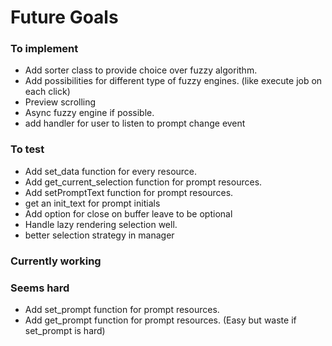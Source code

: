 # Future Goals

### To implement

- Add sorter class to provide choice over fuzzy algorithm.
- Add possibilities for different type of fuzzy engines.
     (like execute job on each click)
- Preview scrolling
- Async fuzzy engine if possible.
- add handler for user to listen to prompt change event


### To test

- Add set\_data function for every resource.
- Add get\_current\_selection function for prompt resources.
- Add setPromptText function for prompt resources.
- get an init\_text for prompt initials
- Add option for close on buffer leave to be optional
- Handle lazy rendering selection well.
- better selection strategy in manager

### Currently working


### Seems hard
- Add set\_prompt function for prompt resources.
- Add get\_prompt function for prompt resources. (Easy but waste if set\_prompt
is hard)
